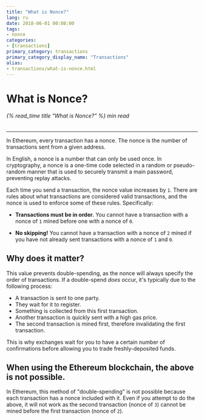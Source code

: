 ```yaml
---
title: "What is Nonce?"
lang: ru
date: 2018-06-01 00:08:00
tags:
- nonce
categories:
- [transactions]
primary_category: transactions
primary_category_display_name: "Transactions"
alias:
- transactions/what-is-nonce.html
---
```


# __What is Nonce?__
###### {% read_time title "What is Nonce?" %} min read
***

In Ethereum, every transaction has a nonce. The nonce is the number of transactions sent from a given address.

In English, a nonce is a number that can only be used once. In cryptography, a nonce is a one-time code selected in a random or pseudo-random manner that is used to securely transmit a main password, preventing replay attacks.

Each time you send a transaction, the nonce value increases by `1`. There are rules about what transactions are considered valid transactions, and the nonce is used to enforce some of these rules. Specifically:

* **Transactions must be in order.** You cannot have a transaction with a nonce of `1` mined before one with a nonce of `0`.

* **No skipping!** You cannot have a transaction with a nonce of `2` mined if you have not already sent transactions with a nonce of `1` and `0`.



## __Why does it matter?__

This value prevents double-spending, as the nonce will always specify the order of transactions. If a double-spend _does_ occur, it's typically due to the following process:

* A transaction is sent to one party.
* They wait for it to register.
* Something is collected from this first transaction.
* Another transaction is quickly sent with a high gas price.
* The second transaction is mined first, therefore invalidating the first transaction.

This is why exchanges wait for you to have a certain number of confirmations before allowing you to trade freshly-deposited funds.



## __When using the Ethereum blockchain, the above is not possible.__

In Ethereum, this method of "double-spending" is not possible because each transaction has a nonce included with it. Even if you attempt to do the above, it will not work as the second transaction (nonce of `3`) cannot be mined before the first transaction (nonce of `2`).